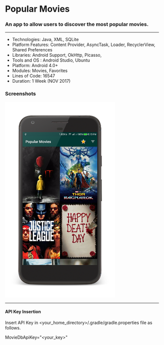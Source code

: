 # Popular Movies
### An app to allow users to discover the most popular movies.

---

* Technologies: Java, XML, SQLite
* Platform Features: Content Provider, AsyncTask, Loader, RecyclerView, Shared Preferences
* Libraries: Android Support, OkHttp, Picasso,
* Tools and OS : Android Studio, Ubuntu
* Platform: Android 4.0+
* Modules: Movies, Favorites
* Lines of Code:  16547
* Duration: 1 Week (NOV 2017)

### Screenshots

![home](screenshots/home.png)

---
#### API Key Insertion

Insert API Key in <your_home_directory>/.gradle/gradle.properties file as follows.

MovieDbApiKey="<your_key>"

